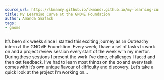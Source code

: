 ```yaml
---
source_url: https://lkmandy.github.io/lkmandy.github.io/my-learning-curve-at-the-gnome-foundation
title: My Learning Curve at the GNOME Foundation
author: Amanda Shafack
tags:
- gnome
---
```

It’s been six weeks since I started this exciting journey as an Outreachy intern at the GNOME Foundation. Every week, I have a set of tasks to work on and a project review session every start of the week with my mentor.
During these sessions I present the work I’ve done, challenges I faced and then get feedback. I’ve had to learn most things on the go and every task comes with it’s own unique flavour of difficulty and discovery. Let’s take a quick look at the project I’m working on…